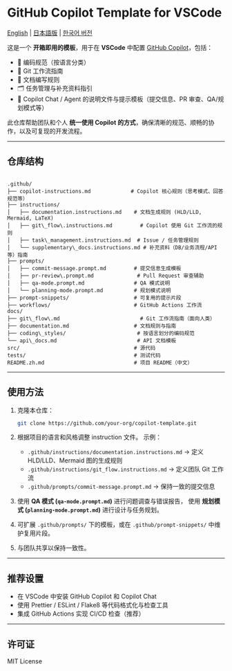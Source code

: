 # GitHub Copilot Template for VSCode

[English](./README.md) | [日本語版](./README.ja.md) | [한국어 버전](./README.kr.md)

这是一个 **开箱即用的模板**，用于在 **VSCode** 中配置 [GitHub Copilot](https://docs.github.com/copilot)，包括：

* 📐 编码规范（按语言分类）
* 🌱 Git 工作流指南
* 📄 文档编写规则
* 🗂️ 任务管理与补充资料指引
* 🤖 Copilot Chat / Agent 的说明文件与提示模板（提交信息、PR 审查、QA/规划模式等）

此仓库帮助团队和个人 **统一使用 Copilot 的方式**，确保清晰的规范、顺畅的协作，以及可复现的开发流程。

---

## 仓库结构

```

.github/
├── copilot-instructions.md             # Copilot 核心规则（思考模式、回答规范等）
├── instructions/
│   ├── documentation.instructions.md    # 文档生成规则 (HLD/LLD, Mermaid, LaTeX)
│   ├── git\_flow\.instructions.md         # Copilot 使用 Git 工作流的规则
│   ├── task\_management.instructions.md  # Issue / 任务管理规则
│   └── supplementary\_docs.instructions.md # 补充资料（DB/业务流程/API 等）指南
├── prompts/
│   ├── commit-message.prompt.md         # 提交信息生成模板
│   ├── pr-review\.prompt.md              # Pull Request 审查辅助
│   ├── qa-mode.prompt.md                # QA 模式说明
│   └── planning-mode.prompt.md          # 规划模式说明
├── prompt-snippets/                     # 可复用的提示片段
├── workflows/                           # GitHub Actions 工作流
docs/
├── git\_flow\.md                          # Git 工作流指南（面向人类）
├── documentation.md                     # 文档规则与指南
├── coding\_styles/                       # 按语言划分的编码规范
└── api\_docs.md                          # API 文档模板
src/                                     # 源代码
tests/                                   # 测试代码
README.zh.md                             # 项目 README（中文）

````

---

## 使用方法

1. 克隆本仓库：

   ```bash
   git clone https://github.com/your-org/copilot-template.git
   ```

2. 根据项目的语言和风格调整 instruction 文件。
   示例：

   * `.github/instructions/documentation.instructions.md` → 定义 HLD/LLD、Mermaid 图的生成规则
   * `.github/instructions/git_flow.instructions.md` → 定义团队 Git 工作流
   * `.github/prompts/commit-message.prompt.md` → 保持一致的提交信息

3. 使用 **QA 模式 (`qa-mode.prompt.md`)** 进行问题调查与错误报告，
   使用 **规划模式 (`planning-mode.prompt.md`)** 进行设计与任务规划。

4. 可扩展 `.github/prompts/` 下的模板，或在 `.github/prompt-snippets/` 中维护复用片段。

5. 与团队共享以保持一致性。

---

## 推荐设置

* 在 VSCode 中安装 GitHub Copilot 和 Copilot Chat
* 使用 Prettier / ESLint / Flake8 等代码格式化与检查工具
* 集成 GitHub Actions 实现 CI/CD 检查（推荐）

---

## 许可证

MIT License

